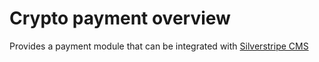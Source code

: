# Crypto payment overview
Provides a payment module that can be integrated with [Silverstripe CMS](https://github.com/silverstripe/silverstripe-cms)
